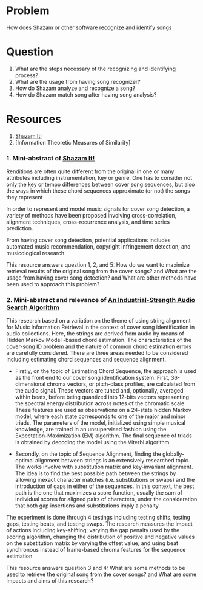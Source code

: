 # Problem
How does Shazam or other software recognize and identify songs 

# Question
1. What are the steps necessary of the recognizing and identifying process?
2. What are the usage from having song recognizer?
3. How do Shazam analyze and recognize a song?
4. How do Shazam match song after having song analysis?

# Resources
1. [Shazam It!]
2. [Information Theoretic Measures of Similarity]

### 1. Mini-abstract of [Shazam It!]
Renditions are often quite different from the original in one or many attributes including instrumentation, key or genre. One has to consider not only the key or tempo differences between cover song sequences, but also the ways in which these chord sequences approximate (or not) the songs they represent

In order to represent and model music signals for cover song detection, a variety of methods have been proposed involving cross-correlation, alignment techniques, cross-recurrence analysis, and time series prediction.

From having cover song detection, potential applications includes automated music recommendation, copyright infringement detection, and musicological research

This resource answers question 1, 2, and 5: How do we want to maximize retrieval results of the original song from the cover songs? and What are the usage from having cover song detection? and What are other methods have been used to approach this problem?	



### 2. Mini-abstract and relevance of [An Industrial-Strength Audio Search Algorithm ]

This research based on a variation on the theme of using string alignment for Music Information Retrieval in the context of cover song identification in audio collections. Here, the strings are derived from audio by means of Hidden Markov Model -based chord estimation. The characteristics of the cover-song ID problem and the nature of common chord estimation errors are carefully considered. There are three areas needed to be considered including estimating chord sequences and sequence alignment.

- Firstly, on the topic of Estimating Chord Sequence, the approach is used as the front end to our cover song identification system. First, 36-dimensional chroma vectors, or pitch-class profiles, are calculated from the audio signal. These vectors are tuned and, optionally, averaged within beats, before being quantized into 12-bits vectors representing the spectral energy distribution across notes of the chromatic scale. These features are used as observations on a 24-state hidden Markov model, where each state corresponds to one of the major and minor triads. The parameters of the model, initialized using simple musical knowledge, are trained in an unsupervised fashion using the Expectation-Maximization (EM) algorithm. The final sequence of triads is obtained by decoding the model using the Viterbi algorithm.

- Secondly, on the topic of Sequence Alignment, finding the globally-optimal alignment between strings is an extensively researched topic. The works involve with substitution matrix and key-invariant alignment. The idea is to find the best possible path between the strings by allowing inexact character matches (i.e. substitutions or swaps) and the introduction of gaps in either of the sequences. In this context, the best path is the one that maximizes a score function, usually the sum of individual scores for aligned pairs of characters, under the consideration that both gap insertions and substitutions imply a penalty. 

The experiment is done through 4 testings including testing shifts, testing gaps, testing beats, and testing swaps.
The research measures the impact of actions including key-shifting; varying the gap penalty used by the scoring algorithm, changing the distribution of positive and negative values on the substitution matrix by varying the offset value; and using beat synchronous instead of frame-based chroma features for the sequence estimation 

This resource answers question 3 and 4: What are some methods to be used to retrieve the original song from the cover songs? and What are some impacts and aims of this research?  

[Shazam It!]: http://www.toptal.com/algorithms/shazam-it-music-processing-fingerprinting-and-recognition
[An Industrial-Strength Audio Search Algorithm ]: https://www.ee.columbia.edu/~dpwe/papers/Wang03-shazam.pdf
